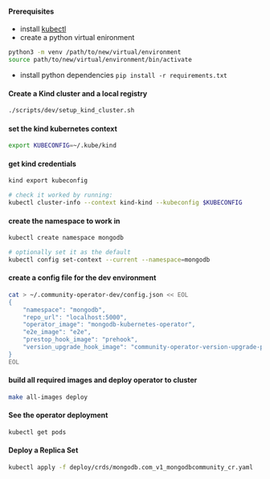 
#### Prerequisites

* install [kubectl](https://kubernetes.io/docs/tasks/tools/install-kubectl/)
* create a python virtual enironment 

```bash
python3 -m venv /path/to/new/virtual/environment
source path/to/new/virtual/environment/bin/activate
```
* install python dependencies ```pip install -r requirements.txt```


#### Create a Kind cluster and a local registry
```bash
./scripts/dev/setup_kind_cluster.sh
```

#### set the kind kubernetes context
```bash
export KUBECONFIG=~/.kube/kind
```

#### get kind credentials
```bash
kind export kubeconfig

# check it worked by running:
kubectl cluster-info --context kind-kind --kubeconfig $KUBECONFIG
```

#### create the namespace to work in
```bash
kubectl create namespace mongodb

# optionally set it as the default
kubectl config set-context --current --namespace=mongodb
```

#### create a config file for the dev environment
```bash
cat > ~/.community-operator-dev/config.json << EOL
{
    "namespace": "mongodb",
    "repo_url": "localhost:5000",
    "operator_image": "mongodb-kubernetes-operator",
    "e2e_image": "e2e",
    "prestop_hook_image": "prehook",
    "version_upgrade_hook_image": "community-operator-version-upgrade-post-start-hook"
}
EOL
```

#### build all required images and deploy operator to cluster
```bash
make all-images deploy
```

#### See the operator deployment
```bash
kubectl get pods
```

#### Deploy a Replica Set
```bash
kubectl apply -f deploy/crds/mongodb.com_v1_mongodbcommunity_cr.yaml
```
